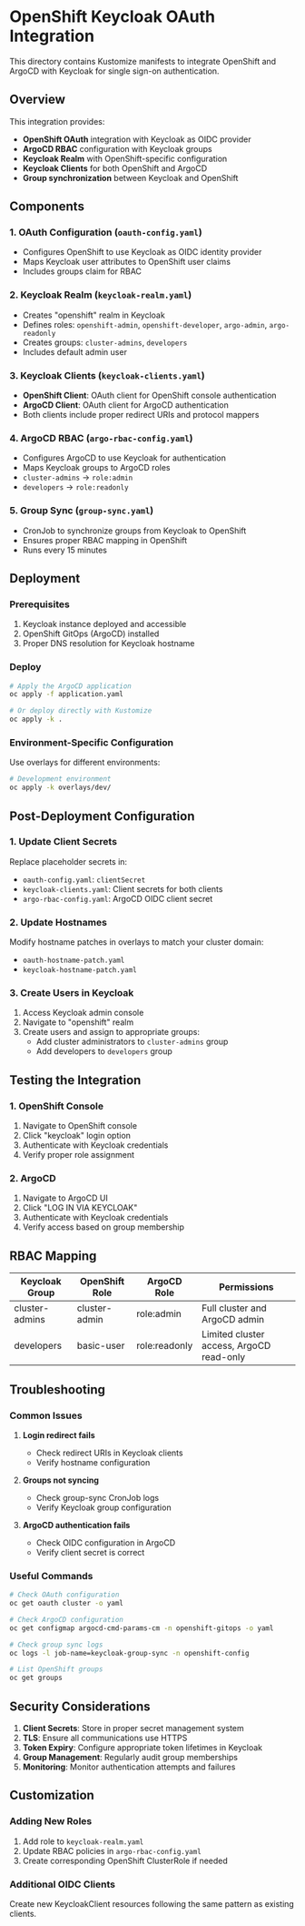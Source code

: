 # OpenShift Keycloak OAuth Integration

This directory contains Kustomize manifests to integrate OpenShift and ArgoCD with Keycloak for single sign-on authentication.

## Overview

This integration provides:
- **OpenShift OAuth** integration with Keycloak as OIDC provider
- **ArgoCD RBAC** configuration with Keycloak groups
- **Keycloak Realm** with OpenShift-specific configuration
- **Keycloak Clients** for both OpenShift and ArgoCD
- **Group synchronization** between Keycloak and OpenShift

## Components

### 1. OAuth Configuration (`oauth-config.yaml`)
- Configures OpenShift to use Keycloak as OIDC identity provider
- Maps Keycloak user attributes to OpenShift user claims
- Includes groups claim for RBAC

### 2. Keycloak Realm (`keycloak-realm.yaml`)
- Creates "openshift" realm in Keycloak
- Defines roles: `openshift-admin`, `openshift-developer`, `argo-admin`, `argo-readonly`
- Creates groups: `cluster-admins`, `developers`
- Includes default admin user

### 3. Keycloak Clients (`keycloak-clients.yaml`)
- **OpenShift Client**: OAuth client for OpenShift console authentication
- **ArgoCD Client**: OAuth client for ArgoCD authentication
- Both clients include proper redirect URIs and protocol mappers

### 4. ArgoCD RBAC (`argo-rbac-config.yaml`)
- Configures ArgoCD to use Keycloak for authentication
- Maps Keycloak groups to ArgoCD roles
- `cluster-admins` → `role:admin`
- `developers` → `role:readonly`

### 5. Group Sync (`group-sync.yaml`)
- CronJob to synchronize groups from Keycloak to OpenShift
- Ensures proper RBAC mapping in OpenShift
- Runs every 15 minutes

## Deployment

### Prerequisites
1. Keycloak instance deployed and accessible
2. OpenShift GitOps (ArgoCD) installed
3. Proper DNS resolution for Keycloak hostname

### Deploy
```bash
# Apply the ArgoCD application
oc apply -f application.yaml

# Or deploy directly with Kustomize
oc apply -k .
```

### Environment-Specific Configuration

Use overlays for different environments:

```bash
# Development environment
oc apply -k overlays/dev/
```

## Post-Deployment Configuration

### 1. Update Client Secrets
Replace placeholder secrets in:
- `oauth-config.yaml`: `clientSecret`
- `keycloak-clients.yaml`: Client secrets for both clients
- `argo-rbac-config.yaml`: ArgoCD OIDC client secret

### 2. Update Hostnames
Modify hostname patches in overlays to match your cluster domain:
- `oauth-hostname-patch.yaml`
- `keycloak-hostname-patch.yaml`

### 3. Create Users in Keycloak
1. Access Keycloak admin console
2. Navigate to "openshift" realm
3. Create users and assign to appropriate groups:
   - Add cluster administrators to `cluster-admins` group
   - Add developers to `developers` group

## Testing the Integration

### 1. OpenShift Console
1. Navigate to OpenShift console
2. Click "keycloak" login option
3. Authenticate with Keycloak credentials
4. Verify proper role assignment

### 2. ArgoCD
1. Navigate to ArgoCD UI
2. Click "LOG IN VIA KEYCLOAK"
3. Authenticate with Keycloak credentials
4. Verify access based on group membership

## RBAC Mapping

| Keycloak Group | OpenShift Role | ArgoCD Role | Permissions |
|----------------|----------------|-------------|-------------|
| cluster-admins | cluster-admin  | role:admin  | Full cluster and ArgoCD admin |
| developers     | basic-user     | role:readonly | Limited cluster access, ArgoCD read-only |

## Troubleshooting

### Common Issues

1. **Login redirect fails**
   - Check redirect URIs in Keycloak clients
   - Verify hostname configuration

2. **Groups not syncing**
   - Check group-sync CronJob logs
   - Verify Keycloak group configuration

3. **ArgoCD authentication fails**
   - Check OIDC configuration in ArgoCD
   - Verify client secret is correct

### Useful Commands

```bash
# Check OAuth configuration
oc get oauth cluster -o yaml

# Check ArgoCD configuration
oc get configmap argocd-cmd-params-cm -n openshift-gitops -o yaml

# Check group sync logs
oc logs -l job-name=keycloak-group-sync -n openshift-config

# List OpenShift groups
oc get groups
```

## Security Considerations

1. **Client Secrets**: Store in proper secret management system
2. **TLS**: Ensure all communications use HTTPS
3. **Token Expiry**: Configure appropriate token lifetimes in Keycloak
4. **Group Management**: Regularly audit group memberships
5. **Monitoring**: Monitor authentication attempts and failures

## Customization

### Adding New Roles
1. Add role to `keycloak-realm.yaml`
2. Update RBAC policies in `argo-rbac-config.yaml`
3. Create corresponding OpenShift ClusterRole if needed

### Additional OIDC Clients
Create new KeycloakClient resources following the same pattern as existing clients.
